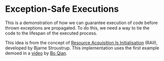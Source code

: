 # Exception-Safe Executions

This is a demonstration of how we can guarantee execution of code before
thrown exceptions are propagated. To do this, we need a way to tie the code
to the lifespan of the executed process.

This idea is from the concept of [Resource Acquisition Is Initialisation][raii]
(RAII), developed by Bjarne Stroustrup. This implementation uses the first example
demoed in a [video][video] by [Bo Qian][bo].

[raii]: http://en.wikipedia.org/wiki/Resource_Acquisition_Is_Initialization
[video]: http://www.youtube.com/watch?v=ojOUIg13g3I
[bo]: http://www.youtube.com/user/BoQianTheProgrammer
